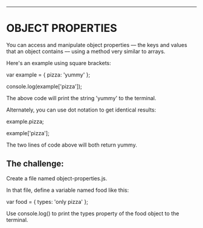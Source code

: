 -------------------
# OBJECT PROPERTIES

You can access and manipulate object properties –– the keys and values that an object contains –– using a method very similar to arrays.

Here's an example using square brackets:

var example = {
  pizza: 'yummy'
};

console.log(example['pizza']);

The above code will print the string 'yummy' to the terminal.

Alternately, you can use dot notation to get identical results:

example.pizza;

example['pizza'];

The two lines of code above will both return yummy.

## The challenge:

Create a file named object-properties.js.

In that file, define a variable named food like this:

var food = {
  types: 'only pizza'
};

Use console.log() to print the types property of the food object to the terminal.
